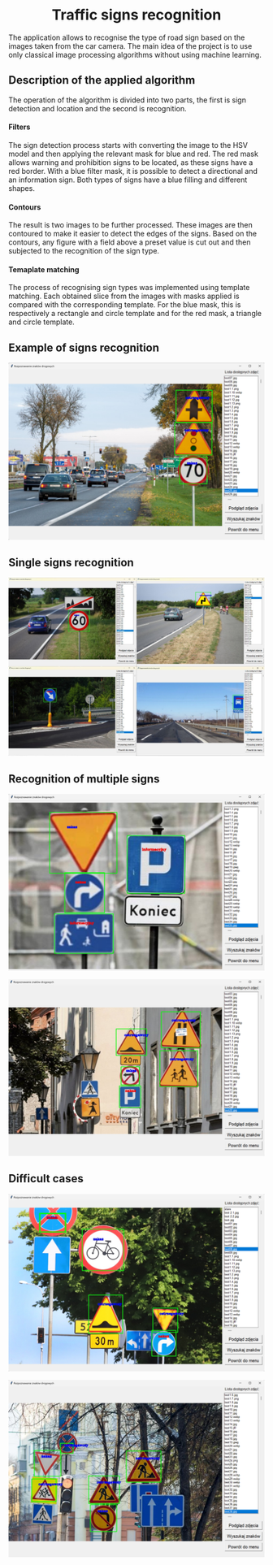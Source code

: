 <h1><center>Traffic signs recognition</center></h1>
The application allows to recognise the type of road sign based on the images taken from the car camera.
The main idea of the project is to use only classical image processing algorithms without using machine learning.

## Description of the applied algorithm
The operation of the algorithm is divided into two parts, the first is sign detection and location and the second is recognition.

#### Filters
The sign detection process starts with converting the image to the HSV model and then applying the relevant mask for blue and red. The red mask allows warning and prohibition signs to be located, as these signs have a red border. 
With a blue filter mask, it is possible to detect a directional and an information sign. Both types of signs have a blue filling and different shapes.

#### Contours
The result is two images to be further processed. These images are then contoured to make it easier to detect the edges of the signs. 
Based on the contours, any figure with a field above a preset value is cut out and then subjected to the recognition of the sign type.

#### Temaplate matching
The process of recognising sign types was implemented using template matching. Each obtained slice from the images with masks applied is compared with the corresponding template. 
For the blue mask, this is respectively a rectangle and circle template and for the red mask, a triangle and circle template.



## Example of signs recognition
![screenshot1](./Results/Result_1.png)

## Single signs recognition
![screenshot1](./Results/Result_2.png)

## Recognition of multiple signs
![screenshot3](./Results/Result_3.png)

![screenshot4](./Results/Result_4.png)

## Difficult cases
![screenshot5](./Results/Result_5.png)

![screenshot6](./Results/Result_6.png)
